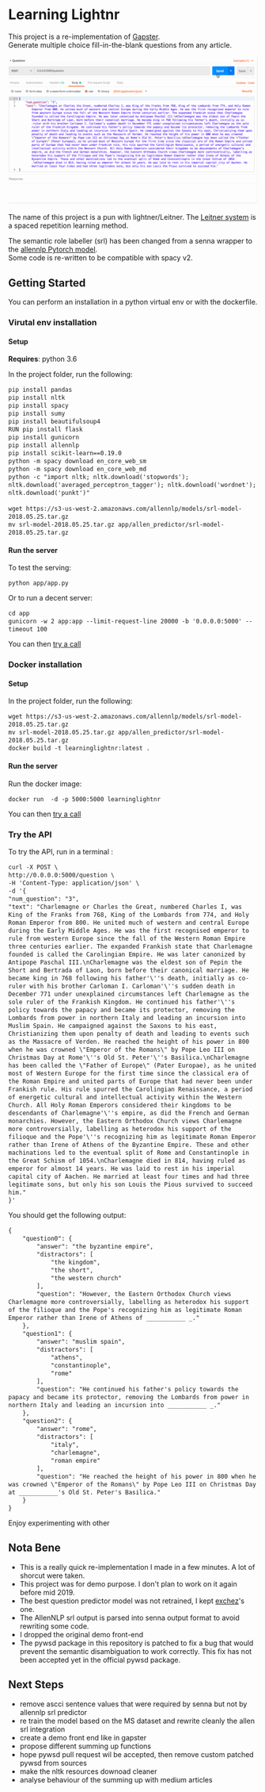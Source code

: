 # Learning Lightnr 

This project is a re-implementation of [Gapster](https://github.com/exchez/gapster).  
Generate multiple choice fill-in-the-blank questions from any article.   

<p align="center"> 
<a href="https://raplyrics.eu">

![lyrics generation with curl](doc/curl.gif)
</a>
</p>

The name of this project is a pun with lightner/Leitner. The [Leitner system](https://en.wikipedia.org/wiki/Leitner_system) is a spaced repetition learning method.

The semantic role labeller (srl) has been changed from a senna wrapper to the [allennlp Pytorch model](https://allennlp.org/models).  
Some code is re-written to be compatible with spacy v2. 

## Getting Started
You can perform an installation in a python virtual env or with the dockerfile.
### Virutal env installation

#### Setup
**Requires**: python 3.6
 
In the project folder, run the following:

    pip install pandas
    pip install nltk
    pip install spacy
    pip install sumy
    pip install beautifulsoup4
    RUN pip install flask
    pip install gunicorn
    pip install allennlp
    pip install scikit-learn==0.19.0
    python -m spacy download en_core_web_sm
    python -m spacy download en_core_web_md
    python -c "import nltk; nltk.download('stopwords'); nltk.download('averaged_perceptron_tagger'); nltk.download('wordnet'); nltk.download('punkt')"

    wget https://s3-us-west-2.amazonaws.com/allennlp/models/srl-model-2018.05.25.tar.gz
    mv srl-model-2018.05.25.tar.gz app/allen_predictor/srl-model-2018.05.25.tar.gz
    
#### Run the server
To test the serving: 
    
    python app/app.py
    
Or to run a decent server: 
    
    cd app
    gunicorn -w 2 app:app --limit-request-line 20000 -b '0.0.0.0:5000' --timeout 100
    
You can then [try a call](#try-the-api)

### Docker installation
#### Setup
In the project folder, run the following: 

    wget https://s3-us-west-2.amazonaws.com/allennlp/models/srl-model-2018.05.25.tar.gz
    mv srl-model-2018.05.25.tar.gz app/allen_predictor/srl-model-2018.05.25.tar.gz
    docker build -t learninglightnr:latest .
    
#### Run the server
Run the docker image:

    docker run  -d -p 5000:5000 learninglightnr
    
You can then [try a call](#try-the-api)


### Try the API
To try the API, run in a terminal :

    curl -X POST \
    http://0.0.0.0:5000/question \
    -H 'Content-Type: application/json' \
    -d '{
	"num_question": "3",
	"text": "Charlemagne or Charles the Great, numbered Charles I, was King of the Franks from 768, King of the Lombards from 774, and Holy Roman Emperor from 800. He united much of western and central Europe during the Early Middle Ages. He was the first recognised emperor to rule from western Europe since the fall of the Western Roman Empire three centuries earlier. The expanded Frankish state that Charlemagne founded is called the Carolingian Empire. He was later canonized by Antipope Paschal III.\nCharlemagne was the eldest son of Pepin the Short and Bertrada of Laon, born before their canonical marriage. He became king in 768 following his father'\''s death, initially as co-ruler with his brother Carloman I. Carloman'\''s sudden death in December 771 under unexplained circumstances left Charlemagne as the sole ruler of the Frankish Kingdom. He continued his father'\''s policy towards the papacy and became its protector, removing the Lombards from power in northern Italy and leading an incursion into Muslim Spain. He campaigned against the Saxons to his east, Christianizing them upon penalty of death and leading to events such as the Massacre of Verden. He reached the height of his power in 800 when he was crowned \"Emperor of the Romans\" by Pope Leo III on Christmas Day at Rome'\''s Old St. Peter'\''s Basilica.\nCharlemagne has been called the \"Father of Europe\" (Pater Europae), as he united most of Western Europe for the first time since the classical era of the Roman Empire and united parts of Europe that had never been under Frankish rule. His rule spurred the Carolingian Renaissance, a period of energetic cultural and intellectual activity within the Western Church. All Holy Roman Emperors considered their kingdoms to be descendants of Charlemagne'\''s empire, as did the French and German monarchies. However, the Eastern Orthodox Church views Charlemagne more controversially, labelling as heterodox his support of the filioque and the Pope'\''s recognizing him as legitimate Roman Emperor rather than Irene of Athens of the Byzantine Empire. These and other machinations led to the eventual split of Rome and Constantinople in the Great Schism of 1054.\nCharlemagne died in 814, having ruled as emperor for almost 14 years. He was laid to rest in his imperial capital city of Aachen. He married at least four times and had three legitimate sons, but only his son Louis the Pious survived to succeed him."
    }'
    
You should get the following output:
    
    {
        "question0": {
            "answer": "the byzantine empire",
            "distractors": [
                "the kingdom",
                "the short",
                "the western church"
            ],
            "question": "However, the Eastern Orthodox Church views Charlemagne more controversially, labelling as heterodox his support of the filioque and the Pope's recognizing him as legitimate Roman Emperor rather than Irene of Athens of ___________ _."
        },
        "question1": {
            "answer": "muslim spain",
            "distractors": [
                "athens",
                "constantinople",
                "rome"
            ],
            "question": "He continued his father's policy towards the papacy and became its protector, removing the Lombards from power in northern Italy and leading an incursion into ___________ _."
        },
        "question2": {
            "answer": "rome",
            "distractors": [
                "italy",
                "charlemagne",
                "roman empire"
            ],
            "question": "He reached the height of his power in 800 when he was crowned \"Emperor of the Romans\" by Pope Leo III on Christmas Day at ___________'s Old St. Peter's Basilica."
        }
    }

Enjoy experimenting with other 

## Nota Bene
- This is a really quick re-implementation I made in a few minutes. A lot of shorcut were taken.
- This project was for demo purpose. I don't plan to work on it again before mid 2019.
- The best question predictor model was not retrained, I kept [exchez](https://github.com/exchez)'s one. 
- The AllenNLP srl output is parsed into senna output format to avoid rewriting some code.
- I dropped the original demo front-end
- The pywsd package in this repository is patched to fix a bug that would prevent the semantic disambiguation to work correctly. This fix has not been accepted yet in the official pywsd package.


## Next Steps
- remove ascci sentence values that were required by senna but not by allennlp srl predictor
- re train the model based on the MS dataset and rewrite cleanly the allen srl integration
- create a demo front end like in gapster
- propose different summing up functions
- hope pywsd pull request wil be accepted, then remove custom patched pywsd from sources
- make the nltk resources downoad cleaner
- analyse behaviour of the summing up with medium articles



